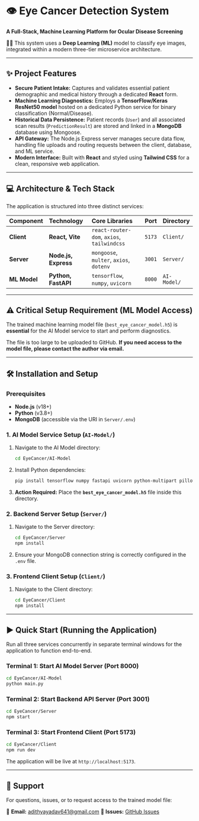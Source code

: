 # 👁️ Eye Cancer Detection System

**A Full-Stack, Machine Learning Platform for Ocular Disease Screening**

🔬🧠 This system uses a **Deep Learning (ML)** model to classify eye images, integrated within a modern three-tier microservice architecture.

-----

## ✨ Project Features

  * **Secure Patient Intake:** Captures and validates essential patient demographic and medical history through a dedicated **React** form.
  * **Machine Learning Diagnostics:** Employs a **TensorFlow/Keras ResNet50 model** hosted on a dedicated Python service for binary classification (Normal/Disease).
  * **Historical Data Persistence:** Patient records (`User`) and all associated scan results (`PredictionResult`) are stored and linked in a **MongoDB** database using Mongoose.
  * **API Gateway:** The Node.js Express server manages secure data flow, handling file uploads and routing requests between the client, database, and ML service.
  * **Modern Interface:** Built with **React** and styled using **Tailwind CSS** for a clean, responsive web application.

-----

## 💻 Architecture & Tech Stack

The application is structured into three distinct services:

| Component | Technology | Core Libraries | Port | Directory |
| :--- | :--- | :--- | :--- | :--- |
| **Client** | **React, Vite** | `react-router-dom`, `axios`, `tailwindcss` | `5173` | `Client/` |
| **Server** | **Node.js, Express** | `mongoose`, `multer`, `axios`, `dotenv` | `3001` | `Server/` |
| **ML Model** | **Python, FastAPI** | `tensorflow`, `numpy`, `uvicorn` | `8000` | `AI-Model/` |

-----

## ⚠️ Critical Setup Requirement (ML Model Access)

The trained machine learning model file (`best_eye_cancer_model.h5`) is **essential** for the AI Model service to start and perform diagnostics.

The file is too large to be uploaded to GitHub. **If you need access to the model file, please contact the author via email.**

-----

## 🛠️ Installation and Setup

### Prerequisites

  * **Node.js** (v18+)
  * **Python** (v3.8+)
  * **MongoDB** (accessible via the URI in `Server/.env`)

### 1\. AI Model Service Setup (`AI-Model/`)

1.  Navigate to the AI Model directory:
    ```bash
    cd EyeCancer/AI-Model
    ```
2.  Install Python dependencies:
    ```bash
    pip install tensorflow numpy fastapi uvicorn python-multipart pillow
    ```
3.  **Action Required:** Place the **`best_eye_cancer_model.h5`** file inside this directory.

### 2\. Backend Server Setup (`Server/`)

1.  Navigate to the Server directory:
    ```bash
    cd EyeCancer/Server
    npm install
    ```
2.  Ensure your MongoDB connection string is correctly configured in the `.env` file.

### 3\. Frontend Client Setup (`Client/`)

1.  Navigate to the Client directory:
    ```bash
    cd EyeCancer/Client
    npm install
    ```

-----

## ▶️ Quick Start (Running the Application)

Run all three services concurrently in separate terminal windows for the application to function end-to-end.

### Terminal 1: Start AI Model Server (Port 8000)

```bash
cd EyeCancer/AI-Model
python main.py
```

### Terminal 2: Start Backend API Server (Port 3001)

```bash
cd EyeCancer/Server
npm start
```

### Terminal 3: Start Frontend Client (Port 5173)

```bash
cd EyeCancer/Client
npm run dev
```

The application will be live at `http://localhost:5173`.

-----

## 🤝 Support

For questions, issues, or to request access to the trained model file:

📧 **Email:** adithyayadav641@gmail.com
🐛 **Issues:** [GitHub Issues](https://github.comAR-47/EyeCancer/issues)

```
```
